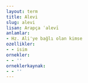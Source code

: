 ```yaml
---
layout: term
title: Alevi
slug: alevi
lisan: Arapça ʿalevī
anlamlar:
- Hz. Ali'ye bağlı olan kimse
ozellikler:
- - isim
ornekler:
- - ''
orneklerkaynak:
- - ''
---
```


